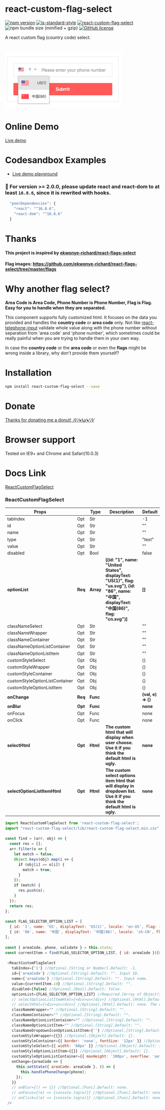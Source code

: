 # react-custom-flag-select
[![npm version](https://badge.fury.io/js/react-custom-flag-select.svg)](https://badge.fury.io/js/react-custom-flag-select) [![js-standard-style](https://img.shields.io/badge/code%20style-standard-brightgreen.svg)](http://standardjs.com) [![react-custom-flag-select](http://img.shields.io/npm/dm/react-custom-flag-select.svg)](https://www.npmjs.com/package/react-custom-flag-select) ![npm bundle size (minified + gzip)](https://img.shields.io/bundlephobia/minzip/react-custom-flag-select.svg) [![GitHub license](https://img.shields.io/badge/license-MIT-blue.svg)](https://raw.githubusercontent.com/edwardfhsiao/react-custom-flag-select/master/LICENSE)

A react custom flag (country code) select.
# <img src="https://raw.githubusercontent.com/edwardfhsiao/react-custom-flag-select/master/react-custom-flag-select.jpg" />

# Online Demo
<a href="https://edwardfhsiao.github.io/react-custom-flag-select/">Live demo</a>

# Codesandbox Examples
* <a href="https://codesandbox.io/s/jvw9nvyzv">Live demo playground</a>

###  :tada: For version >= 2.0.0, please update react and react-dom to at least ```16.8.6```, since it is rewrited with hooks.
```js
  "peerDependencies": {
    "react": "^16.8.6",
    "react-dom": "^16.8.6"
  }
```

# Thanks
#### This project is inspired by <a href="https://github.com/ekwonye-richard/react-flags-select">ekwonye-richard/react-flags-select</a>
#### Flag images: <a href="https://github.com/ekwonye-richard/react-flags-select/tree/master/flags">https://github.com/ekwonye-richard/react-flags-select/tree/master/flags</a>

# Why another flag select?
**Area Code is Area Code, Phone Number is Phone Number, Flag is Flag. Easy for you to handle when they are separated.**

This component supports fully customized html. It focuses on the data you provided and handles the **country code** or **area code** only. Not like <a href="https://github.com/mukeshsoni/react-telephone-input">react-telephone-input</a> validate whole value along with the phone number without separation from 'area code' and 'phone number', which sometimes could be really painful when you are trying to handle them in your own way. 

In case the **country code** or the **area code** or even the **flags** might be wrong inside a library, why don't provide them yourself?

# Installation
```sh
npm install react-custom-flag-select --save
```
# Donate
<a href="https://www.paypal.me/XIAOMENGXIAO/0.99" target="_blank" alt="PayPal Donate">Thanks for donating me a donut!&nbsp;&nbsp;⁄(⁄ ⁄•⁄ω⁄•⁄ ⁄)⁄</a>

# Browser support
Tested on IE9+ and Chrome and Safari(10.0.3)

# Docs Link
[ReactCustomFlagSelect](#ReactCustomFlagSelect)

### <a name="ReactCustomFlagSelect"></a>ReactCustomFlagSelect

|Props                             |       |Type    |Description                                  |Default     |
|---                               |---    |---     |---                                          |  ---       |
|tabIndex                          |  Opt  |  Str   |                                             |  -1        |
|id                                |  Opt  |  Str   |                                             |  ""        |
|name                              |  Opt  |  Str   |                                             |  ""        |
|type                              |  Opt  |  Str   |                                             |  "text"    |
|value                             |  Opt  |  Str   |                                             |  ""        |
|disabled                          |  Opt  |  Bool  |                                             |  false     |
|**optionList**                    |**Req**|**Array**|**[{id: "1", name: "United States", displayText: "US(1)", flag: "us.svg"}, {id: "86", name: "中国", displayText: "中国(86)", flag: "cn.svg"}]**              |**[]**          |
|classNameSelect                   |  Opt  |  Str   |                                             |  ""        |
|classNameWrapper                  |  Opt  |  Str   |                                             |  ""        |
|classNameContainer                |  Opt  |  Str   |                                             |  ""        |
|classNameOptionListContainer      |  Opt  |  Str   |                                             |  ""        |
|classNameOptionListItem           |  Opt  |  Str   |                                             |  ""        |
|customStyleSelect                 |  Opt  |  Obj   |                                             |  {}        |
|customStyleWrapper                |  Opt  |  Obj   |                                             |  {}        |
|customStyleContainer              |  Opt  |  Obj   |                                             |  {}        |
|customStyleOptionListContainer    |  Opt  |  Obj   |                                             |  {}        |
|customStyleOptionListItem         |  Opt  |  Obj   |                                             |  {}        |
|**onChange**                      |**Req**|**Func**|                                             |**(val, e) => {}**|
|**onBlur**                        |**Opt**|**Func**|                                             |**none**    |
|onFocus                           |  Opt  |  Func  |                                             |  none      |
|onClick                           |  Opt  |  Func  |                                             |  none      |
|**selectHtml**                    |**Opt**|**Html**|**The custom html that will display when user choose. Use it if you think the default html is ugly.**|**none**    |
|**selectOptionListItemHtml**      |**Opt**|**Html**|**The custom select options item html that will display in dropdown list. Use it if you think the default html is ugly.**|**none**    |

```js
import ReactCustomFlagSelect from 'react-custom-flag-select';
import "react-custom-flag-select/lib/react-custom-flag-select.min.css";

const find = (arr, obj) => {
  const res = [];
  arr.filter(o => {
    let match = false;
    Object.keys(obj).map(i => {
      if (obj[i] == o[i]) {
        match = true;
      }
    });
    if (match) {
      res.push(o);
    }
  });
  return res;
};

const FLAG_SELECTOR_OPTION_LIST = [
  { id: '1', name: 'US', displayText: 'US(1)', locale: 'en-US', flag: require('../src/image/flags/us.svg') },
  { id: '86', name: '中国', displayText: '中国(86)', locale: 'zh-CN', flag: require('../src/image/flags/cn.svg') }
];

const { areaCode, phone, validate } = this.state;
const currentItem = find(FLAG_SELECTOR_OPTION_LIST, { id: areaCode })[0];

 <ReactCustomFlagSelect
   tabIndex={'1'} //Optional.[String or Number].Default: -1.
   id={'areaCode'} //Optional.[String].Default: "". Input ID.
   name={'areaCode'} //Optional.[String].Default: "". Input name.
   value={currentItem.id} //Optional.[String].Default: "".
   disabled={false} //Optional.[Bool].Default: false.
   optionList={FLAG_SELECTOR_OPTION_LIST} //Required.[Array of Object(s)].Default: [].
   // selectOptionListItemHtml={<div>us</div>} //Optional.[Html].Default: none. The custom select options item html that will display in dropdown list. Use it if you think the default html is ugly.
   // selectHtml={<div>us</div>} //Optional.[Html].Default: none. The custom html that will display when user choose. Use it if you think the default html is ugly.
   classNameWrapper="" //Optional.[String].Default: "".
   classNameContainer="" //Optional.[String].Default: "".
   classNameOptionListContainer="" //Optional.[String].Default: "".
   classNameOptionListItem="" //Optional.[String].Default: "".
   classNameDropdownIconOptionListItem={''} //Optional.[String].Default: "".
   customStyleWrapper={{}} //Optional.[Object].Default: {}.
   customStyleContainer={{ border: 'none', fontSize: '12px' }} //Optional.[Object].Default: {}.
   customStyleSelect={{ width: '60px' }} //Optional.[Object].Default: {}.
   customStyleOptionListItem={{}} //Optional.[Object].Default: {}.
   customStyleOptionListContainer={{ maxHeight: '100px', overflow: 'auto', width: '120px', marginTop: '22%', left: '46px' }} //Optional.[Object].Default: {}.
   onChange={areaCode => {
     this.setState({ areaCode: areaCode }, () => {
       this.handlePhoneChange(phone);
     });
   }}
   // onBlur={() => {}} //Optional.[Func].Default: none.
   // onFocus={(e) => {console.log(e)}} //Optional.[Func].Default: none.
   // onClick={(e) => {console.log(e)}} //Optional.[Func].Default: none.
 />
```
